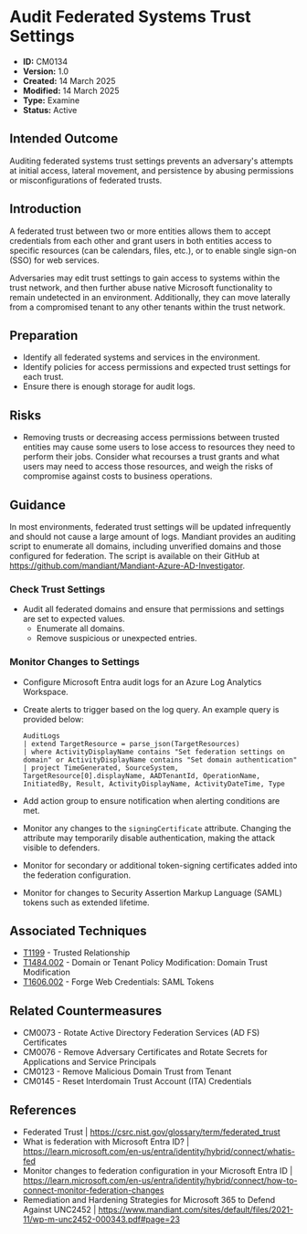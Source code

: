 # Audit Federated Systems Trust Settings

* **ID:** CM0134
* **Version:** 1.0
* **Created:** 14 March 2025
* **Modified:** 14 March 2025
* **Type:** Examine
* **Status:** Active

## Intended Outcome

Auditing federated systems trust settings prevents an adversary's attempts at initial access, lateral movement, and persistence by abusing permissions or misconfigurations of federated trusts. 

## Introduction

A federated trust between two or more entities allows them to accept credentials from each other and grant users in both entities access to specific resources (can be calendars, files, etc.), or to enable single sign-on (SSO) for web services. 

Adversaries may edit trust settings to gain access to systems within the trust network, and then further abuse native Microsoft functionality to remain undetected in an environment. Additionally, they can move laterally from a compromised tenant to any other tenants within the trust network. 

## Preparation

- Identify all federated systems and services in the environment. 
- Identify policies for access permissions and expected trust settings for each trust. 
- Ensure there is enough storage for audit logs.

## Risks

- Removing trusts or decreasing access permissions between trusted entities may cause some users to lose access to resources they need to perform their jobs. Consider what recourses a trust grants and what users may need to access those resources, and weigh the risks of compromise against costs to business operations. 

## Guidance

In most environments, federated trust settings will be updated infrequently and should not cause a large amount of logs. Mandiant provides an auditing script to enumerate all domains, including unverified domains and those configured for federation. The script is available on their GitHub at <https://github.com/mandiant/Mandiant-Azure-AD-Investigator>.

### Check Trust Settings

- Audit all federated domains and ensure that permissions and settings are set to expected values. 
	- Enumerate all domains.
	- Remove suspicious or unexpected entries.

### Monitor Changes to Settings

- Configure Microsoft Entra audit logs for an Azure Log Analytics Workspace.
- Create alerts to trigger based on the log query. An example query is provided below:

	```
	AuditLogs 
	| extend TargetResource = parse_json(TargetResources) 
	| where ActivityDisplayName contains "Set federation settings on domain" or ActivityDisplayName contains "Set domain authentication" 
	| project TimeGenerated, SourceSystem, TargetResource[0].displayName, AADTenantId, OperationName, InitiatedBy, Result, ActivityDisplayName, ActivityDateTime, Type
	```
    
- Add action group to ensure notification when alerting conditions are met. 
- Monitor any changes to the `signingCertificate` attribute. Changing the attribute may temporarily disable authentication, making the attack visible to defenders. 
- Monitor for secondary or additional token-signing certificates added into the federation configuration. 
- Monitor for changes to Security Assertion Markup Language (SAML) tokens such as extended lifetime. 

## Associated Techniques

- [T1199](https://attack.mitre.org/techniques/T1199/) - Trusted Relationship 
- [T1484.002](https://attack.mitre.org/techniques/T1484/002/) - Domain or Tenant Policy Modification: Domain Trust Modification
- [T1606.002](https://attack.mitre.org/techniques/T1606/002/) - Forge Web Credentials: SAML Tokens

## Related Countermeasures

- CM0073 - Rotate Active Directory Federation Services (AD FS) Certificates
- CM0076 - Remove Adversary Certificates and Rotate Secrets for Applications and Service Principals
- CM0123 - Remove Malicious Domain Trust from Tenant
- CM0145 - Reset Interdomain Trust Account (ITA) Credentials

## References

- Federated Trust | <https://csrc.nist.gov/glossary/term/federated_trust>
- What is federation with Microsoft Entra ID? | <https://learn.microsoft.com/en-us/entra/identity/hybrid/connect/whatis-fed>
- Monitor changes to federation configuration in your Microsoft Entra ID | <https://learn.microsoft.com/en-us/entra/identity/hybrid/connect/how-to-connect-monitor-federation-changes>
- Remediation and Hardening Strategies for Microsoft 365 to Defend Against UNC2452 | <https://www.mandiant.com/sites/default/files/2021-11/wp-m-unc2452-000343.pdf#page=23>
